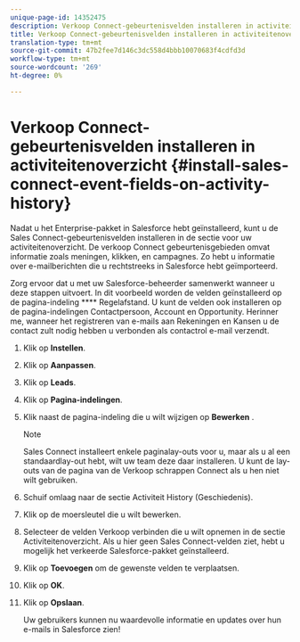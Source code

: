 ```yaml
---
unique-page-id: 14352475
description: Verkoop Connect-gebeurtenisvelden installeren in activiteitenoverzicht - Marketo Docs - Productdocumentatie
title: Verkoop Connect-gebeurtenisvelden installeren in activiteitenoverzicht
translation-type: tm+mt
source-git-commit: 47b2fee7d146c3dc558d4bbb10070683f4cdfd3d
workflow-type: tm+mt
source-wordcount: '269'
ht-degree: 0%

---
```



# Verkoop Connect-gebeurtenisvelden installeren in activiteitenoverzicht {#install-sales-connect-event-fields-on-activity-history}

Nadat u het Enterprise-pakket in Salesforce hebt geïnstalleerd, kunt u de Sales Connect-gebeurtenisvelden installeren in de sectie voor uw activiteitenoverzicht. De verkoop Connect gebeurtenisgebieden omvat informatie zoals meningen, klikken, en campagnes. Zo hebt u informatie over e-mailberichten die u rechtstreeks in Salesforce hebt geïmporteerd.

Zorg ervoor dat u met uw Salesforce-beheerder samenwerkt wanneer u deze stappen uitvoert. In dit voorbeeld worden de velden geïnstalleerd op de pagina-indeling **** Regelafstand. U kunt de velden ook installeren op de pagina-indelingen Contactpersoon, Account en Opportunity. Herinner me, wanneer het registreren van e-mails aan Rekeningen en Kansen u de contact zult nodig hebben u verbonden als contactrol e-mail verzendt.

1. Klik op **Instellen**.
1. Klik op **Aanpassen**.
1. Klik op **Leads**.
1. Klik op **Pagina-indelingen**.
1. Klik naast de pagina-indeling die u wilt wijzigen op **Bewerken** .

   >[!NOTE]
   >
   >Sales Connect installeert enkele paginalay-outs voor u, maar als u al een standaardlay-out hebt, wilt uw team deze daar installeren. U kunt de lay-outs van de pagina van de Verkoop schrappen Connect als u hen niet wilt gebruiken.

1. Schuif omlaag naar de sectie Activiteit History (Geschiedenis).
1. Klik op de moersleutel die u wilt bewerken.
1. Selecteer de velden Verkoop verbinden die u wilt opnemen in de sectie Activiteitenoverzicht. Als u hier geen Sales Connect-velden ziet, hebt u mogelijk het verkeerde Salesforce-pakket geïnstalleerd.
1. Klik op **Toevoegen** om de gewenste velden te verplaatsen.
1. Klik op **OK**.
1. Klik op **Opslaan**.

   Uw gebruikers kunnen nu waardevolle informatie en updates over hun e-mails in Salesforce zien!

